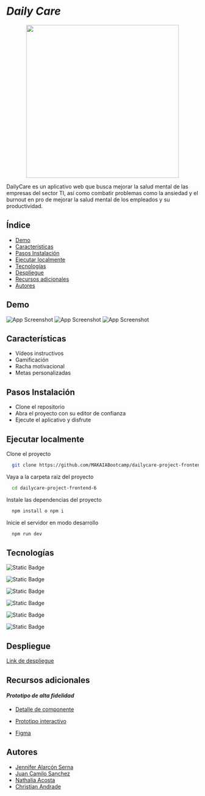 
# ***_Daily Care_***
<p align="center">
<img align="center" width="400px" src="https://res.cloudinary.com/dkd5jyxby/image/upload/v1703039947/logo-daily-care_iingyz.jpg">
</p>

DailyCare es un aplicativo web que busca mejorar la salud mental de las empresas del sector TI, así como combatir problemas como la ansiedad y el burnout en pro de mejorar la salud mental de los empleados y su productividad.

## Índice
- [Demo](#demo)
- [Características](#características)
- [Pasos Instalación](#pasos-instalación)
- [Ejecutar localmente](#ejecutar-localmente)
- [Tecnologías](#tecnologías)
- [Despliegue](#despliegue)
- [Recursos adicionales](#recursos-adicionales)
- [Autores](#autores)

## Demo
![App Screenshot](https://res.cloudinary.com/dkd5jyxby/image/upload/v1706248202/demo-1_zibsrr.png)
![App Screenshot](https://res.cloudinary.com/dkd5jyxby/image/upload/v1706248202/demo-2_duhqfc.png)
![App Screenshot](https://res.cloudinary.com/dkd5jyxby/image/upload/v1706248202/demo-3_wnpuey.png)

## Características
- Vídeos instructivos
- Gamificación
- Racha motivacional
- Metas personalizadas


## Pasos Instalación
- Clone el repositorio
- Abra el proyecto con su editor de confianza
- Ejecute el aplicativo y disfrute


## Ejecutar localmente

Clone el proyecto

```bash
  git clone https://github.com/MAKAIABootcamp/dailycare-project-frontend-6.git
```

Vaya a la carpeta raíz del proyecto

```bash
  cd dailycare-project-frontend-6
```

Instale las dependencias del proyecto

```bash
  npm install o npm i
```

Inicie el servidor en modo desarrollo

```bash
  npm run dev
```

## Tecnologías 

![Static Badge](https://img.shields.io/badge/React-%2300D1F7?style=for-the-badge&logo=react&logoColor=%2300D1F7&color=%23133F43)

![Static Badge](https://img.shields.io/badge/Redux-%237248B6?style=for-the-badge&logo=redux&logoColor=white&color=%237248B6)

![Static Badge](https://img.shields.io/badge/Firebase-%23FFCC30?style=for-the-badge&logo=firebase&logoColor=%23F69219&color=%23FFCC30)

![Static Badge](https://img.shields.io/badge/Sass-%23C66394?style=for-the-badge&logo=sass&logoColor=white&color=%23C66394)

![Static Badge](https://img.shields.io/badge/Tailwind-%23334155?style=for-the-badge&logo=tailwind&logoColor=%2338BDF8&color=%23334155)

![Static Badge](https://img.shields.io/badge/AntD-%23334155?style=for-the-badge&logo=ant%20design&logoColor=white&color=%23177DFE)

## Despliegue

[Link de despliegue](https://daily-care-504df.web.app/)

## Recursos adicionales
#### _Prototipo de alta fidelidad_
- [Detalle de componente](https://www.canva.com/design/DAF3S_DO6LE/gV4gExwVKki1pFdQ54Nhaw/view?utm_content=DAF3S_DO6LE&utm_campaign=designshare&utm_medium=link&utm_source=editor )

- [Prototipo interactivo](https://www.figma.com/proto/vBJFRg0JdMkP3DA7AgKqyR/Demoday?type=design&node-id=0-1&viewport=283%2C610%2C0.37&t=u8sx0VXyTIpqax2p-0&scaling=min-zoom&starting-point-node-id=137%3A104&show-proto-sidebar=1)

- [Figma](https://www.figma.com/file/vBJFRg0JdMkP3DA7AgKqyR/Demoday?type=design&node-id=0%3A1&mode=design&t=u8sx0VXyTIpqax2p-1)


## Autores

- [Jennifer Alarcón Serna](https://github.com/JenniferAS26)
- [Juan Camilo Sanchez](https://github.com/JuanCSanchezH)
- [Nathalia Acosta](https://github.com/Nathaliaacostav)
- [Christian Andrade](https://github.com/Jakekap)
